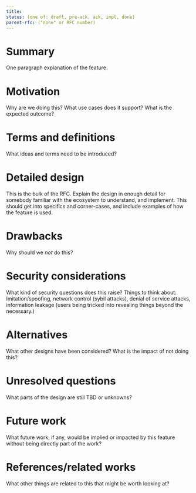 ```yaml
---
title:
status: (one of: draft, pre-ack, ack, impl, done)
parent-rfc: ("none" or RFC number)
---
```


# Summary
[summary]: #summary

One paragraph explanation of the feature.

# Motivation
[motivation]: #motivation

Why are we doing this? What use cases does it support? What is the expected
outcome?

# Terms and definitions
[terms]: #terms

What ideas and terms need to be introduced?

# Detailed design
[design]: #detailed-design

This is the bulk of the RFC. Explain the design in enough detail for somebody
familiar with the ecosystem to understand, and implement.  This should get
into specifics and corner-cases, and include examples of how the feature is
used.

# Drawbacks
[drawbacks]: #drawbacks

Why should we *not* do this?

# Security considerations
[security]: #security

What kind of security questions does this raise?  Things to think about: Imitation/spoofing, network control (sybil attacks), denial of service attacks, information leakage (users being tricked into revealing things beyond the necessary.)

# Alternatives
[alternatives]: #alternatives

What other designs have been considered? What is the impact of not doing this?

# Unresolved questions
[unresolved]: #unresolved-questions

What parts of the design are still TBD or unknowns?

# Future work
[future]: #future-work

What future work, if any, would be implied or impacted by this feature
without being directly part of the work?

# References/related works
[references]: #references

What other things are related to this that might be worth looking at?